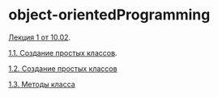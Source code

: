# object-orientedProgramming


[Лекция 1 от 10.02](/lecture1.ipynb).

[1.1. Создание простых классов](/num11.ipynb).

[1.2. Создание простых классов](/num12.ipynb)

[1.3. Методы класса](/)
